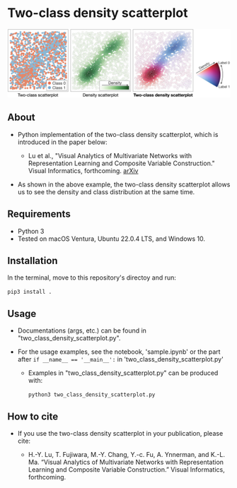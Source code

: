 # Two-class density scatterplot

<img src="images/example.png">

About
-----
* Python implementation of the two-class density scatterplot, which is introduced in the paper below:
  
  * Lu et al., "Visual Analytics of Multivariate Networks with Representation Learning and Composite Variable Construction."  Visual Informatics, forthcoming. [arXiv](https://arxiv.org/abs/2303.09590)

* As shown in the above example, the two-class density scatterplot allows us to see the density and class distribution at the same time.

Requirements
-----
* Python 3
* Tested on macOS Ventura, Ubuntu 22.0.4 LTS, and Windows 10.

Installation
-----

In the terminal, move to this repository's directoy and run:

  `pip3 install .`

Usage
-----
* Documentations (args, etc.) can be found in "two_class_density_scatterplot.py".

* For the usage examples, see the notebook, 'sample.ipynb' or the part after `if __name__ == '__main__':` in  'two_class_density_scatterplot.py'

  * Examples in "two_class_density_scatterplot.py" can be produced with:
  
     `python3 two_class_density_scatterplot.py`

How to cite
-----
* If you use the two-class density scatterplot in your publication, please cite:

  * H.-Y. Lu, T. Fujiwara, M.-Y. Chang, Y.-c. Fu, A. Ynnerman, and K.-L. Ma. “Visual Analytics of Multivariate Networks with Representation Learning and Composite Variable Construction.” Visual Informatics, forthcoming.